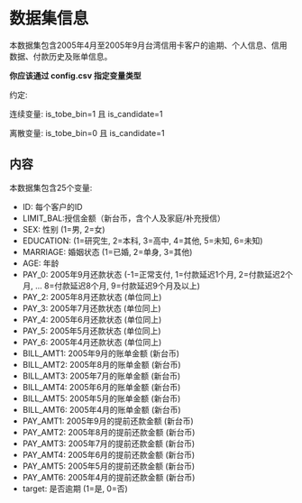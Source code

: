 # 数据集信息


本数据集包含2005年4月至2005年9月台湾信用卡客户的逾期、个人信息、信用数据、付款历史及账单信息。

**你应该通过 config.csv 指定变量类型**

约定:

连续变量: is_tobe_bin=1 且 is_candidate=1

离散变量: is_tobe_bin=0 且 is_candidate=1

## 内容


本数据集包含25个变量:

 - ID: 每个客户的ID
 - LIMIT_BAL:授信金额（新台币，含个人及家庭/补充授信）
 - SEX: 性别 (1=男, 2=女)
 - EDUCATION: (1=研究生, 2=本科, 3=高中, 4=其他, 5=未知, 6=未知)
 - MARRIAGE: 婚姻状态 (1=已婚, 2=单身, 3=其他)
 - AGE: 年龄
 - PAY_0: 2005年9月还款状态 (-1=正常支付, 1=付款延迟1个月, 2=付款延迟2个月, ... 8=付款延迟8个月, 9=付款延迟9个月及以上)
 - PAY_2: 2005年8月还款状态 (单位同上)
 - PAY_3: 2005年7月还款状态 (单位同上)
 - PAY_4: 2005年6月还款状态 (单位同上)
 - PAY_5: 2005年5月还款状态 (单位同上)
 - PAY_6: 2005年4月还款状态 (单位同上)
 - BILL_AMT1: 2005年9月的账单金额 (新台币)
 - BILL_AMT2: 2005年8月的账单金额 (新台币)
 - BILL_AMT3: 2005年7月的账单金额 (新台币)
 - BILL_AMT4: 2005年6月的账单金额 (新台币)
 - BILL_AMT5: 2005年5月的账单金额 (新台币)
 - BILL_AMT6: 2005年4月的账单金额 (新台币)
 - PAY_AMT1: 2005年9月的提前还款金额 (新台币)
 - PAY_AMT2: 2005年8月的提前还款金额 (新台币)
 - PAY_AMT3: 2005年7月的提前还款金额 (新台币)
 - PAY_AMT4: 2005年6月的提前还款金额 (新台币)
 - PAY_AMT5: 2005年5月的提前还款金额 (新台币)
 - PAY_AMT6: 2005年4月的提前还款金额 (新台币)
 - target: 是否逾期 (1=是, 0=否)
